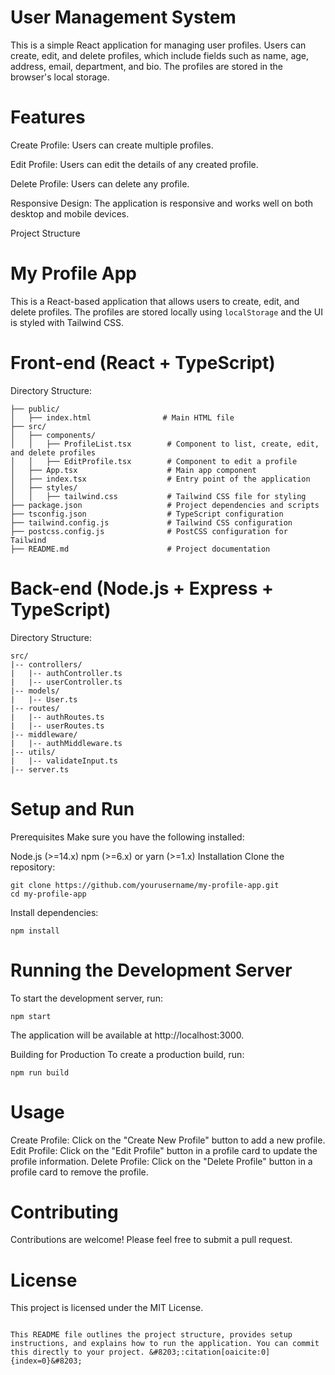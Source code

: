 # User Management System

This is a simple React application for managing user profiles. Users can create, edit, and delete profiles, which include fields such as name, age, address, email, department, and bio. The profiles are stored in the browser's local storage.

# Features

Create Profile: Users can create multiple profiles.

Edit Profile: Users can edit the details of any created profile.

Delete Profile: Users can delete any profile.

Responsive Design: The application is responsive and works well on both desktop and mobile devices.

Project Structure

# My Profile App

This is a React-based application that allows users to create, edit, and delete profiles. The profiles are stored locally using `localStorage` and the UI is styled with Tailwind CSS.

# Front-end (React + TypeScript)
Directory Structure:

```plaintext
├── public/
│   ├── index.html                # Main HTML file
├── src/
│   ├── components/
│   │   ├── ProfileList.tsx        # Component to list, create, edit, and delete profiles
│   │   ├── EditProfile.tsx        # Component to edit a profile
│   ├── App.tsx                    # Main app component
│   ├── index.tsx                  # Entry point of the application
│   ├── styles/
│   │   ├── tailwind.css           # Tailwind CSS file for styling
├── package.json                   # Project dependencies and scripts
├── tsconfig.json                  # TypeScript configuration
├── tailwind.config.js             # Tailwind CSS configuration
├── postcss.config.js              # PostCSS configuration for Tailwind
├── README.md                      # Project documentation
```

# Back-end (Node.js + Express + TypeScript)
Directory Structure:

```
src/
|-- controllers/
|   |-- authController.ts
|   |-- userController.ts
|-- models/
|   |-- User.ts
|-- routes/
|   |-- authRoutes.ts
|   |-- userRoutes.ts
|-- middleware/
|   |-- authMiddleware.ts
|-- utils/
|   |-- validateInput.ts
|-- server.ts
```
# Setup and Run
Prerequisites
Make sure you have the following installed:

Node.js (>=14.x)
npm (>=6.x) or yarn (>=1.x)
Installation
Clone the repository:
```
git clone https://github.com/yourusername/my-profile-app.git
cd my-profile-app
```
Install dependencies:
```
npm install
```
# Running the Development Server
To start the development server, run:
```
npm start
```
The application will be available at http://localhost:3000.

Building for Production
To create a production build, run:
```
npm run build

```
# Usage
Create Profile: Click on the "Create New Profile" button to add a new profile.
Edit Profile: Click on the "Edit Profile" button in a profile card to update the profile information.
Delete Profile: Click on the "Delete Profile" button in a profile card to remove the profile.
# Contributing
Contributions are welcome! Please feel free to submit a pull request.

# License
This project is licensed under the MIT License.
```

This README file outlines the project structure, provides setup instructions, and explains how to run the application. You can commit this directly to your project. &#8203;:citation[oaicite:0]{index=0}&#8203;
```
<h1 style="text-align: center; display: flex; justify-content: center; align-items: center; height: 100vh;">
    Happy Coding! 🤝
</h1>

